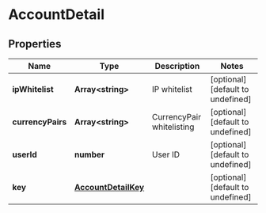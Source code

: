 # AccountDetail

## Properties

Name | Type | Description | Notes
------------ | ------------- | ------------- | -------------
**ipWhitelist** | **Array&lt;string&gt;** | IP whitelist | [optional] [default to undefined]
**currencyPairs** | **Array&lt;string&gt;** | CurrencyPair whitelisting | [optional] [default to undefined]
**userId** | **number** | User ID | [optional] [default to undefined]
**key** | [**AccountDetailKey**](AccountDetailKey.md) |  | [optional] [default to undefined]

